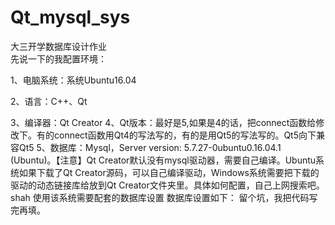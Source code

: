 # Qt_mysql_sys  

大三开学数据库设计作业  
先说一下的我配置环境：  

1、电脑系统：系统Ubuntu16.04 

2、语言：C++、Qt  

3、编译器：Qt Creator
4、Qt版本：最好是5,如果是4的话，把connect函数给修改下。有的connect函数用Qt4的写法写的，有的是用Qt5的写法写的。Qt5向下兼容Qt5
5、数据库：Mysql，Server version: 5.7.27-0ubuntu0.16.04.1 (Ubuntu)。【注意】Qt Creator默认没有mysql驱动器，需要自己编译。Ubuntu系统如果下载了Qt Creator源码，可以自己编译驱动，Windows系统需要把下载的驱动的动态链接库给放到Qt Creator文件夹里。具体如何配置，自己上网搜索吧。
shah
使用该系统需要配套的数据库设置
数据库设置如下：
留个坑，我把代码写完再填。
